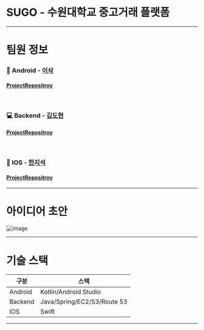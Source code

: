 # SUGO - 수원대학교 중고거래 플랫폼

---

# 팀원 정보

### 📱 Android - [이삭](https://github.com/lsakee)
#### [ProjectRepositroy](https://github.com/USW-SuGo/Android)

<br>

### 💻 Backend - [김도현](https://github.com/K-Diger)
#### [ProjectRepositroy](https://github.com/USW-SuGo/Backend)

<br>

### 🍎 IOS - [한지석](https://github.com/sozohoy)
#### [ProjectRepositroy](https://github.com/USW-SuGo/iOS)

---

# 아이디어 초안

![image](https://user-images.githubusercontent.com/60564431/189289240-63015abf-2f39-482b-a80a-42f80fe9fed1.png)

---

# 기술 스택

|구분|스택|
|---|---|
|Android|Kotlin/Android Studio|
|Backend|Java/Spring/EC2/S3/Route 53|
|IOS|Swift|

---
